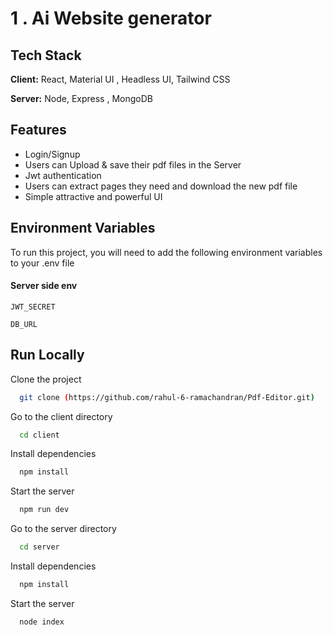 # 1 . Ai Website generator 



## Tech Stack

**Client:** React, Material UI , Headless UI, Tailwind CSS

**Server:** Node, Express , MongoDB


## Features

- Login/Signup
- Users can Upload & save their pdf files in the Server
- Jwt authentication
- Users can extract pages they need  and download the new pdf file
- Simple attractive and powerful UI


## Environment Variables

To run this project, you will need to add the following environment variables to your .env file

#### Server side env


`JWT_SECRET`

`DB_URL`

## Run Locally

Clone the project

```bash
  git clone (https://github.com/rahul-6-ramachandran/Pdf-Editor.git)
```

Go to the client directory

```bash
  cd client
```

Install dependencies

```bash
  npm install
```

Start the server

```bash
  npm run dev
```
Go to the server directory

```bash
  cd server
```

Install dependencies

```bash
  npm install
```

Start the server

```bash
  node index
```

